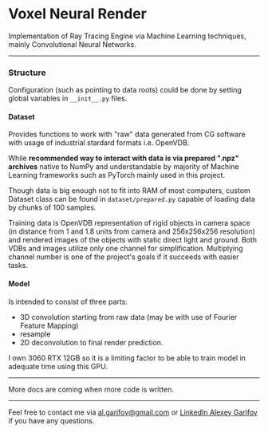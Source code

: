# Voxel Neural Render
Implementation of Ray Tracing Engine via Machine Learning techniques, mainly Convolutional Neural Networks.
___
### Structure
Configuration (such as pointing to data roots) could be done by setting global variables in `__init__.py` files.

#### Dataset
Provides functions to work with "raw" data generated from CG software with usage of industrial stardard formats i.e. OpenVDB. 

While **recommended way to interact with data is via prepared ".npz" archives** native to NumPy and understandable by majority of Machine Learning frameworks such as PyTorch mainly used in this project.

Though data is big enough not to fit into RAM of most computers, custom Dataset class can be found in `dataset/prepared.py` capable of loading data by chunks of 100 samples. 

Training data is OpenVDB representation of rigid objects in camera space (in distance from 1 and 1.8 units from camera and 256x256x256 resolution) and rendered images of the objects with static direct light and ground. 
Both VDBs and images utilize only one channel for simplification. 
Multiplying channel number is one of the project's goals if it succeeds with easier tasks.

#### Model
Is intended to consist of three parts: 
- 3D convolution starting from raw data (may be with use of Fourier Feature Mapping)
- resample
- 2D deconvolution to final render prediction.

I own 3060 RTX 12GB so it is a limiting factor to be able to train model in adequate time using this GPU.

___
More docs are coming when more code is written.
___

Feel free to contact me via [al.garifov@gmail.com](mailto:al.garifov@gmail.com) or [LinkedIn Alexey Garifov](https://www.linkedin.com/in/alexey-garifov/) if you have any questions.

